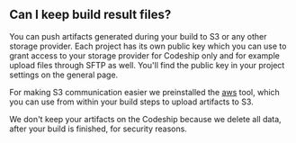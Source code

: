 ## Can I keep build result files?

You can push artifacts generated during your build to S3 or any other storage provider. Each project has its own public key which you can use to grant access to your storage provider for Codeship only and for example upload files through SFTP as well. You'll find the public key in your project settings on the general page.

For making S3 communication easier we preinstalled the [aws](http://timkay.com/aws) tool, which you can use from within your build steps to upload artifacts to S3.

We don't keep your artifacts on the Codeship because we delete all data, after your build is finished, for security reasons.
